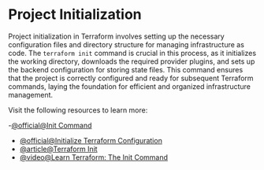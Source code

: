 # Project Initialization

Project initialization in Terraform involves setting up the necessary configuration files and directory structure for managing infrastructure as code. The `terraform init` command is crucial in this process, as it initializes the working directory, downloads the required provider plugins, and sets up the backend configuration for storing state files. This command ensures that the project is correctly configured and ready for subsequent Terraform commands, laying the foundation for efficient and organized infrastructure management.

Visit the following resources to learn more:

-[@official@Init Command](https://developer.hashicorp.com/terraform/cli/commands/init)
- [@official@Initialize Terraform Configuration](https://developer.hashicorp.com/terraform/tutorials/cli/init)
- [@article@Terraform Init](https://spacelift.io/blog/terraform-init)
- [@video@Learn Terraform: The Init Command](https://www.youtube.com/watch?v=82lsMLqWjS4)